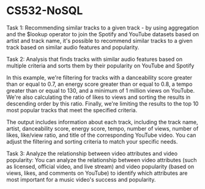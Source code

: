 # CS532-NoSQL

Task 1:
Recommending similar tracks to a given track - by using aggregation and the $lookup operator to join the Spotify and YouTube datasets based on artist and track name, it's possible to recommend similar tracks to a given track based on similar audio features and popularity.

Task 2:
Analysis that finds tracks with similar audio features based on multiple criteria and sorts them by their popularity on YouTube and Spotify

In this example, we're filtering for tracks with a danceability score greater than or equal to 0.7, an energy score greater than or equal to 0.8, a tempo greater than or equal to 130, and a minimum of 1 million views on YouTube. We're also calculating the ratio of likes to views and sorting the results in descending order by this ratio. Finally, we're limiting the results to the top 10 most popular tracks that meet the specified criteria.

The output includes information about each track, including the track name, artist, danceability score, energy score, tempo, number of views, number of likes, like/view ratio, and title of the corresponding YouTube video. You can adjust the filtering and sorting criteria to match your specific needs.

Task 3:
Analyze the relationship between video attributes and video popularity: You can analyze the relationship between video attributes (such as licensed, official video, and live stream) and video popularity (based on views, likes, and comments on YouTube) to identify which attributes are most important for a music video's success and popularity.